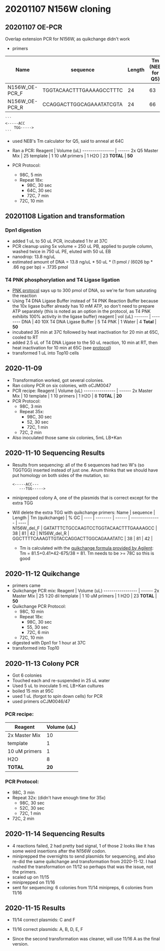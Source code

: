 # 20201107 N156W cloning

## 20201107 OE-PCR
Overlap extension PCR for N156W, as quikchange didn't work

- primers

Name | sequence | Length | Tm (NEB for Q5) | % GC |
---- | -------- | ------ | --------------- | ---- |  
N156W_OE-PCR_F | TGGTACAACTTTGAAAAGCCTTTC | 24 | 63 | 38 | 
N156W_OE-PCR_R | CCAGGACTTGGCAGAAATATCGTA | 24 | 66 | 46 | 

    ```
    <-----ACC
        TGG----->
    ```

- used NEB's Tm calculator for Q5, said to anneal at 64C
- Ran a PCR:
    Reagent          | Volume (uL) 
    ---------------- | ------
    2x Q5 Master Mix | 25
    template         | 1
    10 uM primers    | 1
    H2O              | 23
    **TOTAL**        | **50**

- PCR Protocol:
    - 98C, 5 min
    - Repeat 18x:
        - 98C, 30 sec
        - 64C, 30 sec
        - 72C, 7 min
    - 72C, 10 min

## 20201108 Ligation and transformation

### Dpn1 digestion
- added 1 uL to 50 uL PCR, incubated 1 hr at 37C
- PCR cleanup using 5x volume = 250 uL PB, applied to purple column, washed twice in 750 uL PE, eluted with 50 uL EB
- nanodrop: 13.8 ng/uL
- estimated amount of DNA = 13.8 ng/uL * 50 uL * (1 pmol / (6026 bp * .66 ng per bp) = .1735 pmol

### T4 PNK phosphorylation and T4 Ligase ligation
- [PNK protocol](https://www.neb.com/protocols/0001/01/01/non-radioactive-phosphorylation-with-t4-pnk-or-pnk3-phosphatase-minus) says up to 300 pmol of DNA, so we're far from saturating the reaction
- Using T4 DNA Ligase Buffer instead of T4 PNK Reaction Buffer because the 10x ligase buffer already has 10 mM ATP, so don't need to prepare ATP separately (this is noted as an option in the protocol, as T4 PNK exhibits 100% activity in the ligase buffer)
    reagent | vol (uL)
    ------- | --------
    DNA | 40
    10X T4 DNA Ligase Buffer | 5
    T4 PNK | 1
    Water | 4
    **Total** | **50**
- incubated 35 min at 37C followed by heat inactivation for 20 min at 65C, cooled to RT
- added 2.5 uL of T4 DNA Ligase to the 50 uL reaction, 10 min at RT, then heat inactivation for 10 min at 65C (see [protocol](https://www.neb.com/protocols/0001/01/01/dna-ligation-with-t4-dna-ligase-m0202))
- transformed 1 uL into Top10 cells

## 2020-11-09
- Transformation worked, got several colonies.
- Ran colony PCR on six colonies, with oCJM0047
- PCR recipe:
    Reagent          | Volume (uL) 
    ---------------- | ------
    2x Master Mix    | 10
    template         | 1
    10 primers       | 1
    H2O              | 8
    **TOTAL**        | **20**
- PCR Protocol:
    - 98C, 3 min
    - Repeat 35x:
        - 98C, 30 sec
        - 52, 30 sec
        - 72C, 1 min
    - 72C, 2 min
- Also inoculated those same six colonies, 5mL LB+Kan

## 2020-11-10 Sequencing Results
- Results from sequencing: all of the 6 sequences had two W's (so TGGTGG) inserted instead of just one. Anum thinks that we should have put homology on both sides of the mutation, so:

    ```
    <-----ACC---
       ---TGG----->
    ```

- miniprepped colony A, one of the plasmids that is correct except for the extra TGG
- Will delete the extra TGG with quikchange primers:
    Name | sequence | Length | Tm (quikchange) | % GC |
    ---- | -------- | ------ | --------------- | ---- |  
    N156W_del_F | GATATTTCTGCCAAGTCCTGGTACAACTTTGAAAAGCC | 38 | 81 | 42 | 
    N156W_del_R | GGCTTTTCAAAGTTGTACCAGGACTTGGCAGAAATATC | 38 | 81 | 42 | 

    - Tm is calculated with the [quikchange formula provided by Agilent](https://www.chem-agilent.com/pdf/strata/200518.pdf): Tm = 81.5+0.41*42-675/38 = 81. Tm needs to be >= 78C so this is good

## 2020-11-12 Quikchange
- primers came
- Quikchange PCR mix:
  Reagent           | Volume (uL) 
  ----------------- | ------
  2x Master Mix     | 25
  1:20 dil template | 1
  10 uM primers     | 1
  H2O               | 23
  **TOTAL**         | **50**
- Quikchange PCR Protocol:
  - 98C, 10 min
  - Repeat 18x:
    - 98C, 30 sec
    - 55, 30 sec
    - 72C, 6 min
  - 72C, 10 min
- digested with Dpn1 for 1 hour at 37C
- transformed into Top10

## 2020-11-13 Colony PCR 
- Got 6 colonies
- Touched each and re-suspended in 25 uL water
- Used 5 uL to inoculate 5 mL LB+Kan cultures
- boiled 15 min at 95C
- used 1 uL (forgot to spin down cells) for PCR
- used primers oCJM0046/47

### PCR recipe:
Reagent          | Volume (uL) 
---------------- | ------
2x Master Mix    | 10
template         | 1
10 uM primers    | 1
H2O              | 8
**TOTAL**        | **20**

### PCR Protocol:
- 98C, 3 min
- Repeat 32x: (didn't have enough time for 35x)
  - 98C, 30 sec
  - 52C, 30 sec
  - 72C, 1 min
- 72C, 2 min

## 2020-11-14 Sequencing Results

- 4 reactions failed, 2 had pretty bad signal, 1 of those 2 looks like it has some weird insertions after the N156W codon.
- miniprepped the overnights to send plasmids for sequencing, and also re-did the same quikchange and transformation from 2020-11-12. I had rushed the transformation on 11/12 so perhaps that was the issue, not the primers.
- scaled up on 11/15
- miniprepped on 11/16
- sent for sequencing: 6 colonies from 11/14 minipreps, 6 colonies from 11/16

## 2020-11-15 Results
- 11/14 correct plasmids: C and F
- 11/16 correct plasmids: A, B, D, E, F

- Since the second transformation was cleaner, will use 11/16 A as the final version.